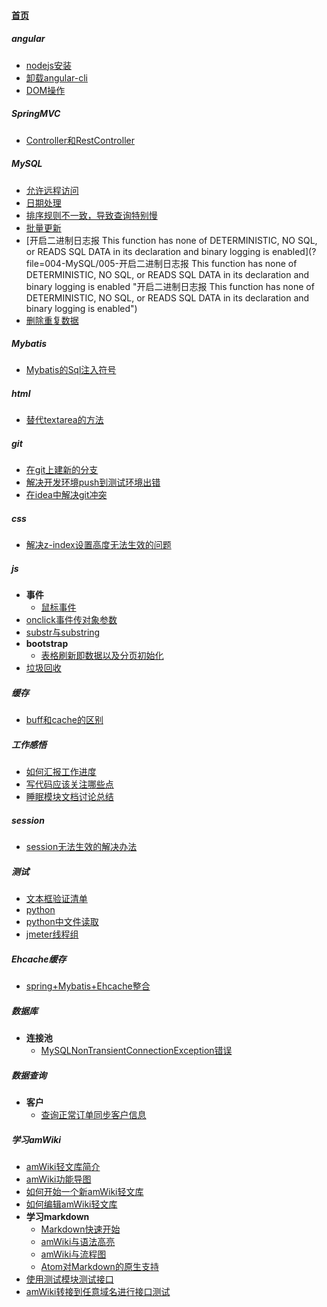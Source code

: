 
#### [首页](?file=home-首页)

##### angular
- [nodejs安装](?file=002-angular/001-nodejs安装 "nodejs安装")
- [卸载angular-cli](?file=002-angular/002-卸载angular-cli "卸载angular-cli")
- [DOM操作](?file=002-angular/003-DOM操作 "DOM操作")

##### SpringMVC
- [Controller和RestController](?file=003-SpringMVC/001-Controller和RestController "Controller和RestController")

##### MySQL
- [允许远程访问](?file=004-MySQL/001-允许远程访问 "允许远程访问")
- [日期处理](?file=004-MySQL/002-日期处理 "日期处理")
- [排序规则不一致，导致查询特别慢](?file=004-MySQL/003-排序规则不一致，导致查询特别慢 "排序规则不一致，导致查询特别慢")
- [批量更新](?file=004-MySQL/004-批量更新 "批量更新")
- [开启二进制日志报  This function has none of DETERMINISTIC, NO SQL, or READS SQL DATA in its declaration and binary logging is enabled](?file=004-MySQL/005-开启二进制日志报  This function has none of DETERMINISTIC, NO SQL, or READS SQL DATA in its declaration and binary logging is enabled "开启二进制日志报  This function has none of DETERMINISTIC, NO SQL, or READS SQL DATA in its declaration and binary logging is enabled")
- [删除重复数据](?file=004-MySQL/006-删除重复数据 "删除重复数据")

##### Mybatis
- [Mybatis的Sql注入符号](?file=006-Mybatis/001-Mybatis的Sql注入符号 "Mybatis的Sql注入符号")

##### html
- [替代textarea的方法](?file=011-html/001-替代textarea的方法 "替代textarea的方法")

##### git
- [在git上建新的分支](?file=015-git/002-在git上建新的分支 "在git上建新的分支")
- [解决开发环境push到测试环境出错](?file=015-git/003-解决开发环境push到测试环境出错 "解决开发环境push到测试环境出错")
- [在idea中解决git冲突](?file=015-git/004-在idea中解决git冲突 "在idea中解决git冲突")

##### css
- [解决z-index设置高度无法生效的问题](?file=021-css/001-解决z-index设置高度无法生效的问题 "解决z-index设置高度无法生效的问题")

##### js
- **事件**
    - [鼠标事件](?file=022-js/001-事件/001-鼠标事件 "鼠标事件")
- [onclick事件传对象参数](?file=022-js/002-onclick事件传对象参数 "onclick事件传对象参数")
- [substr与substring](?file=022-js/003-substr与substring "substr与substring")
- **bootstrap**
    - [表格刷新即数据以及分页初始化](?file=022-js/004-bootstrap/001-表格刷新即数据以及分页初始化 "表格刷新即数据以及分页初始化")
- [垃圾回收](?file=022-js/005-垃圾回收 "垃圾回收")

##### 缓存
- [buff和cache的区别](?file=033-缓存/001-buff和cache的区别 "buff和cache的区别")

##### 工作感悟
- [如何汇报工作进度](?file=035-工作感悟/001-如何汇报工作进度 "如何汇报工作进度")
- [写代码应该关注哪些点](?file=035-工作感悟/002-写代码应该关注哪些点 "写代码应该关注哪些点")
- [睡眠模块文档讨论总结](?file=035-工作感悟/003-睡眠模块文档讨论总结 "睡眠模块文档讨论总结")

##### session
- [session无法生效的解决办法](?file=036-session/001-session无法生效的解决办法 "session无法生效的解决办法")

##### 测试
- [文本框验证清单](?file=060-测试/001-文本框验证清单 "文本框验证清单")
- [python](?file=060-测试/002-python "python")
- [python中文件读取](?file=060-测试/003-python中文件读取 "python中文件读取")
- [jmeter线程组](?file=060-测试/005-jmeter线程组 "jmeter线程组")

##### Ehcache缓存
- [spring+Mybatis+Ehcache整合](?file=066-Ehcache缓存/001-spring+Mybatis+Ehcache整合 "spring+Mybatis+Ehcache整合")

##### 数据库
- **连接池**
    - [MySQLNonTransientConnectionException错误](?file=067-数据库/001-连接池/001-MySQLNonTransientConnectionException错误 "MySQLNonTransientConnectionException错误")

##### 数据查询
- **客户**
    - [查询正常订单同步客户信息](?file=100-数据查询/001-客户/001-查询正常订单同步客户信息 "查询正常订单同步客户信息")

##### 学习amWiki
- [amWiki轻文库简介](?file=999-学习amWiki/01-amWiki轻文库简介 "amWiki轻文库简介")
- [amWiki功能导图](?file=999-学习amWiki/02-amWiki功能导图 "amWiki功能导图")
- [如何开始一个新amWiki轻文库](?file=999-学习amWiki/03-如何开始一个新amWiki轻文库 "如何开始一个新amWiki轻文库")
- [如何编辑amWiki轻文库](?file=999-学习amWiki/04-如何编辑amWiki轻文库 "如何编辑amWiki轻文库")
- **学习markdown**
    - [Markdown快速开始](?file=999-学习amWiki/05-学习markdown/01-Markdown快速开始 "Markdown快速开始")
    - [amWiki与语法高亮](?file=999-学习amWiki/05-学习markdown/02-amWiki与语法高亮 "amWiki与语法高亮")
    - [amWiki与流程图](?file=999-学习amWiki/05-学习markdown/03-amWiki与流程图 "amWiki与流程图")
    - [Atom对Markdown的原生支持](?file=999-学习amWiki/05-学习markdown/05-Atom对Markdown的原生支持 "Atom对Markdown的原生支持")
- [使用测试模块测试接口](?file=999-学习amWiki/06-使用测试模块测试接口 "使用测试模块测试接口")
- [amWiki转接到任意域名进行接口测试](?file=999-学习amWiki/07-amWiki转接到任意域名进行接口测试 "amWiki转接到任意域名进行接口测试")
